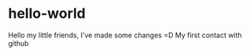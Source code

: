 hello-world
===========
Hello my little friends, I've made some changes =D
My first contact with github
